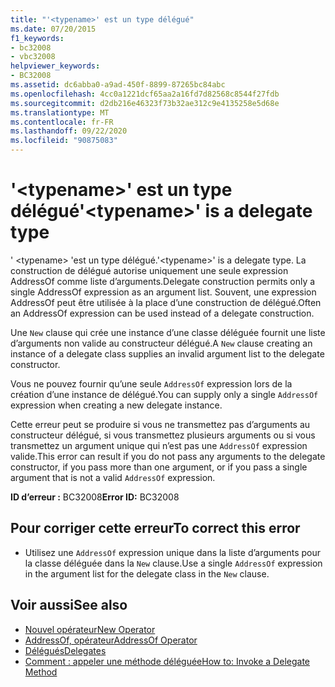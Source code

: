 ```yaml
---
title: "'<typename>' est un type délégué"
ms.date: 07/20/2015
f1_keywords:
- bc32008
- vbc32008
helpviewer_keywords:
- BC32008
ms.assetid: dc6abba0-a9ad-450f-8899-87265bc84abc
ms.openlocfilehash: 4cc0a1221dcf65aa2a16fd7d82568c8544f27fdb
ms.sourcegitcommit: d2db216e46323f73b32ae312c9e4135258e5d68e
ms.translationtype: MT
ms.contentlocale: fr-FR
ms.lasthandoff: 09/22/2020
ms.locfileid: "90875083"
---
```

# <a name="typename-is-a-delegate-type"></a><span data-ttu-id="7c4f9-102">'\<typename>' est un type délégué</span><span class="sxs-lookup"><span data-stu-id="7c4f9-102">'\<typename>' is a delegate type</span></span>

<span data-ttu-id="7c4f9-103">' \<typename> 'est un type délégué.</span><span class="sxs-lookup"><span data-stu-id="7c4f9-103">'\<typename>' is a delegate type.</span></span> <span data-ttu-id="7c4f9-104">La construction de délégué autorise uniquement une seule expression AddressOf comme liste d’arguments.</span><span class="sxs-lookup"><span data-stu-id="7c4f9-104">Delegate construction permits only a single AddressOf expression as an argument list.</span></span> <span data-ttu-id="7c4f9-105">Souvent, une expression AddressOf peut être utilisée à la place d’une construction de délégué.</span><span class="sxs-lookup"><span data-stu-id="7c4f9-105">Often an AddressOf expression can be used instead of a delegate construction.</span></span>  
  
 <span data-ttu-id="7c4f9-106">Une `New` clause qui crée une instance d’une classe déléguée fournit une liste d’arguments non valide au constructeur délégué.</span><span class="sxs-lookup"><span data-stu-id="7c4f9-106">A `New` clause creating an instance of a delegate class supplies an invalid argument list to the delegate constructor.</span></span>  
  
 <span data-ttu-id="7c4f9-107">Vous ne pouvez fournir qu’une seule `AddressOf` expression lors de la création d’une instance de délégué.</span><span class="sxs-lookup"><span data-stu-id="7c4f9-107">You can supply only a single `AddressOf` expression when creating a new delegate instance.</span></span>  
  
 <span data-ttu-id="7c4f9-108">Cette erreur peut se produire si vous ne transmettez pas d’arguments au constructeur délégué, si vous transmettez plusieurs arguments ou si vous transmettez un argument unique qui n’est pas une `AddressOf` expression valide.</span><span class="sxs-lookup"><span data-stu-id="7c4f9-108">This error can result if you do not pass any arguments to the delegate constructor, if you pass more than one argument, or if you pass a single argument that is not a valid `AddressOf` expression.</span></span>  
  
 <span data-ttu-id="7c4f9-109">**ID d’erreur :** BC32008</span><span class="sxs-lookup"><span data-stu-id="7c4f9-109">**Error ID:** BC32008</span></span>  
  
## <a name="to-correct-this-error"></a><span data-ttu-id="7c4f9-110">Pour corriger cette erreur</span><span class="sxs-lookup"><span data-stu-id="7c4f9-110">To correct this error</span></span>  
  
- <span data-ttu-id="7c4f9-111">Utilisez une `AddressOf` expression unique dans la liste d’arguments pour la classe déléguée dans la `New` clause.</span><span class="sxs-lookup"><span data-stu-id="7c4f9-111">Use a single `AddressOf` expression in the argument list for the delegate class in the `New` clause.</span></span>  
  
## <a name="see-also"></a><span data-ttu-id="7c4f9-112">Voir aussi</span><span class="sxs-lookup"><span data-stu-id="7c4f9-112">See also</span></span>

- [<span data-ttu-id="7c4f9-113">Nouvel opérateur</span><span class="sxs-lookup"><span data-stu-id="7c4f9-113">New Operator</span></span>](../operators/new-operator.md)
- [<span data-ttu-id="7c4f9-114">AddressOf, opérateur</span><span class="sxs-lookup"><span data-stu-id="7c4f9-114">AddressOf Operator</span></span>](../operators/addressof-operator.md)
- [<span data-ttu-id="7c4f9-115">Délégués</span><span class="sxs-lookup"><span data-stu-id="7c4f9-115">Delegates</span></span>](../../programming-guide/language-features/delegates/index.md)
- [<span data-ttu-id="7c4f9-116">Comment : appeler une méthode déléguée</span><span class="sxs-lookup"><span data-stu-id="7c4f9-116">How to: Invoke a Delegate Method</span></span>](../../programming-guide/language-features/delegates/how-to-invoke-a-delegate-method.md)
